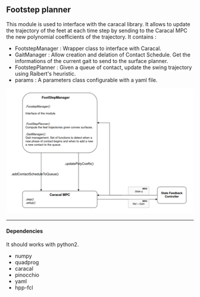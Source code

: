 ## Footstep planner
This module is used to interface with the caracal library. It allows to update the trajectory of the feet at each time step by sending to the Caracal MPC the new polynomial coefficients of the trajectory. It contains :
- FootstepManager : Wrapper class to interface with Caracal.
- GaitManager : Allow creation and delation of Contact Schedule. Get the informations of the current gait to send to the surface planner.
- FootstepPlanner : Given a queue of contact, update the swing trajectory using Raibert's heuristic.
- params : A parameters class configurable with a yaml file.


![](./doc/module_explanation.png)

---
#### Dependencies
It should works with python2.
- numpy
- quadprog
- caracal
- pinocchio
- yaml
- hpp-fcl
